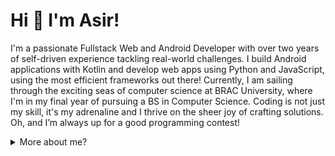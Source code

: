 # Hi 👋 I'm Asir! 

I'm a passionate Fullstack Web and Android Developer with over two years of self-driven experience tackling real-world challenges.
I build Android applications with Kotlin and develop web apps using Python and JavaScript, using the most efficient frameworks out there!
Currently, I am sailing through the exciting seas of computer science at BRAC University, where I'm in my final year of pursuing a BS in Computer Science. 
Coding is not just my skill, it's my adrenaline and I thrive on the sheer joy of crafting solutions. Oh, and I’m always up for a good programming contest!

<details>
   <summary>More about me?</summary>
   
## I am a -
### 💻 Passionate Coder

Whether it's algorithms, data structures, or diving into the world of software development, every line of code is an opportunity to learn and grow.

### ⚔️ Competitive Programming Enthusiast

Competitive programming is my playground. I believe in the power of challenges to sharpen my skills. Regularly participating and pushing my limits in competitive programming is not just a hobby but my top priority.
####  Current Ratings: 
- [1301 - Codeforces ](https://codeforces.com/profile/asiradnan)
- [1599 - CodeChef ](https://www.codechef.com/users/asiradnan)

And solved more than **1300** problems on different judges including [800+ problems on Codeforces ](https://codeforces.com/profile/asiradnan), [70+ on CSES](https://cses.fi/user/171849), [180+ on CodeChef ](https://www.codechef.com/users/asiradnan) and [370+ problems on Beecrowd](https://www.beecrowd.com.br/judge/en/profile/655116).

### 🛠️  Software & Android Developer
I am passionate about building high-performance Android apps with Kotlin, focusing on sleek UI/UX and optimized architecture. Skilled in fullstack development using Python, JavaScript, Django, FastAPI, Next.js, and MERN, crafting scalable applications with seamless front-end and back-end integration.

## Skills
#### Programming
- Python
- C++
- Kotlin
- JavaScript
#### Web Technologies

- HTML
- CSS, Bootstrap, Tailwind CSS, Shadcn  UI
- Javascript, React.js
- **Django, FastAPI, Next.js, MERN**
- SQLite, MySQL, PostgreSQL, MongoDB
- JSON, RestAPI 

#### Android Development

- Kotlin
- Material UI

#### System
- Git, GitHub
- Linux
  
#### What I'm currently learning 📚
- Currently focusing on mastering Androidoid Development with Kotlin.


## How to reach me?
- [Linkedin](https://www.linkedin.com/in/asiradnan/)
- [Facebook](https://www.facebook.com/asiradnan23/)
   
You can ask me anything. I am looking forward to absorb knowledge, gain experience, collaborate and build amazing products for the world!
</details>
